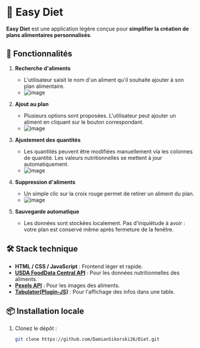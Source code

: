 # 🥗 Easy Diet

**Easy Diet** est une application légère conçue pour **simplifier la création de plans alimentaires personnalisés**.

## 🚀 Fonctionnalités

1. **Recherche d'aliments**
   - L'utilisateur saisit le nom d'un aliment qu'il souhaite ajouter à son plan alimentaire.
   - ![image](https://github.com/user-attachments/assets/1a7ffaa8-7b0c-4155-894c-f29447bff0ca)

2. **Ajout au plan**
   - Plusieurs options sont proposées. L'utilisateur peut ajouter un aliment en cliquant sur le bouton correspondant.
   - ![image](https://github.com/user-attachments/assets/7556dd2c-bdde-4ad6-b522-8d76da206bf6)

3. **Ajustement des quantités**
   - Les quantités peuvent être modifiées manuellement via les colonnes de quantité. Les valeurs nutritionnelles se mettent à jour automatiquement.
   - ![image](https://github.com/user-attachments/assets/a190ea61-1c92-426e-82a4-4f57cebbb7d2)

4. **Suppression d'aliments**
   - Un simple clic sur la croix rouge permet de retirer un aliment du plan.
   - ![image](https://github.com/user-attachments/assets/9d90cdbd-9085-4d60-937d-63d79a2442fa)

5. **Sauvegarde automatique**
   - Les données sont stockées localement. Pas d'inquiétude à avoir : votre plan est conservé même après fermeture de la fenêtre.

## 🛠️ Stack technique

- **HTML / CSS / JavaScript** : Frontend léger et rapide.
- **[USDA FoodData Central API](https://fdc.nal.usda.gov/)** : Pour les données nutritionnelles des aliments.
- **[Pexels API](https://www.pexels.com/api/)** : Pour les images des aliments.
- **[Tabulator(Plugin-JS)](https://tabulator.info/)** : Pour l'affichage des infos dans une table.

## 📦 Installation locale

1. Clonez le dépôt :
   ```bash
   git clone https://github.com/DamianSikorski26/Diet.git



